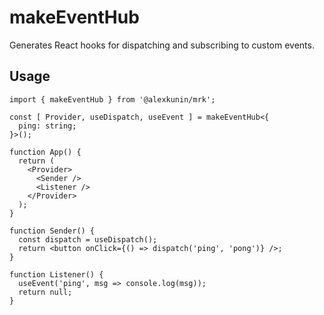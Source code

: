# makeEventHub

Generates React hooks for dispatching and subscribing to custom events.

## Usage

```tsx
import { makeEventHub } from '@alexkunin/mrk';

const [ Provider, useDispatch, useEvent ] = makeEventHub<{
  ping: string;
}>();

function App() {
  return (
    <Provider>
      <Sender />
      <Listener />
    </Provider>
  );
}

function Sender() {
  const dispatch = useDispatch();
  return <button onClick={() => dispatch('ping', 'pong')} />;
}

function Listener() {
  useEvent('ping', msg => console.log(msg));
  return null;
}
```
